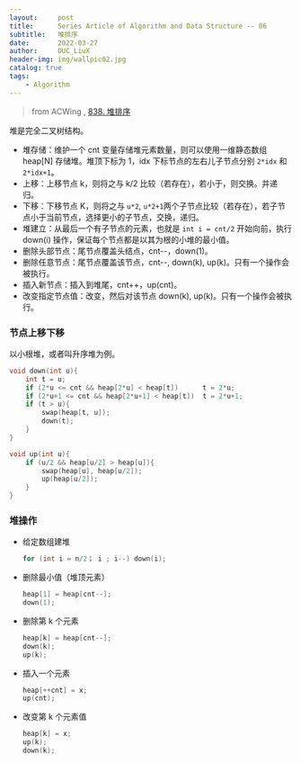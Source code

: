 ```yaml
---
layout:     post
title:      Series Article of Algorithm and Data Structure -- 06 
subtitle:   堆排序    
date:       2022-03-27
author:     OUC_LiuX
header-img: img/wallpic02.jpg
catalog: true
tags:
    - Algorithm      
--- 
```


> from ACWing , [838. 堆排序](https://www.acwing.com/problem/content/840/)          


堆是完全二叉树结构。         
* 堆存储：维护一个 cnt 变量存储堆元素数量，则可以使用一维静态数组 heap[N] 存储堆。堆顶下标为 1，idx 下标节点的左右儿子节点分别 `2*idx` 和 `2*idx+1`。        
* 上移：上移节点 k，则将之与 k/2 比较（若存在），若小于，则交换。并递归。          
* 下移：下移节点 K，则将之与 `u*2`, `u*2+1`两个子节点比较（若存在），若子节点小于当前节点，选择更小的子节点，交换，递归。
* 堆建立：从最后一个有子节点的元素，也就是 `int i = cnt/2` 开始向前，执行 down(i) 操作，保证每个节点都是以其为根的小堆的最小值。           
* 删除头部节点：尾节点覆盖头结点，cnt--，down(1)。           
* 删除任意节点：尾节点覆盖该节点，cnt--, down(k), up(k)。只有一个操作会被执行。         
* 插入新节点：插入到堆尾，cnt++，up(cnt)。          
* 改变指定节点值：改变，然后对该节点 down(k), up(k)。只有一个操作会被执行。        

### 节点上移下移              
以小根堆，或者叫升序堆为例。        
```c++
void down(int u){
    int t = u;
    if (2*u <= cnt && heap[2*u] < heap[t])      t = 2*u;
    if (2*u+1 <= cnt && heap[2*u+1] < heap[t])  t = 2*u+1;
    if (t > u){
        swap(heap[t, u]);
        down(t);
    }
}

void up(int u){
    if (u/2 && heap[u/2] > heap[u]){
        swap(heap[u], heap[u/2]);
        up(heap[u/2]);
    }
}
```

### 堆操作         

* 给定数组建堆           
  ```c++
  for (int i = n/2； i ; i--) down(i);
  ```

* 删除最小值（堆顶元素）          
  ```c++
  heap[1] = heap[cnt--];
  down(1);
  ```
  
* 删除第 k 个元素           
  ```c++
  heap[k] = heap[cnt--];
  down(k);
  up(k);
  ```

* 插入一个元素
  ```c++
  heap[++cnt] = x;
  up(cnt);
  ```

* 改变第 k 个元素值         
  ```c++
  heap[k] = x;
  up(k);
  down(k);
  ```